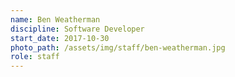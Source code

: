 ```yaml
---
name: Ben Weatherman
discipline: Software Developer
start_date: 2017-10-30
photo_path: /assets/img/staff/ben-weatherman.jpg
role: staff
---
```

